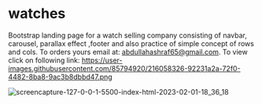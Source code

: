# watches
Bootstrap landing page for a watch selling company consisting of navbar, carousel, parallax effect ,footer and also practice of simple concept of rows and cols. To orders yours email at: abdullahashraf65@gmail.com. To view click on following link: https://user-images.githubusercontent.com/85794920/216058326-92231a2a-72f0-4482-8ba8-9ac3b8dbbd47.png


![screencapture-127-0-0-1-5500-index-html-2023-02-01-18_36_18](https://user-images.githubusercontent.com/85794920/216058326-92231a2a-72f0-4482-8ba8-9ac3b8dbbd47.png)
